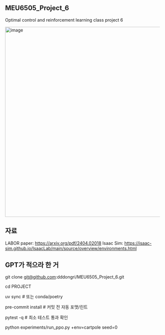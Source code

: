 ## MEU6505_Project_6


Optimal control and reinforcement learning class project 6 


<img width="1099" height="619" alt="image" src="https://github.com/user-attachments/assets/88dfa8d7-1f10-4c78-999b-fc86a6b95b13" />

## 자료
LABOR paper: https://arxiv.org/pdf/2404.02018
Isaac Sim: https://isaac-sim.github.io/IsaacLab/main/source/overview/environments.html


## GPT가 적으라 한 거
git clone git@github.com:dddongri/MEU6505_Project_6.git

cd PROJECT

uv sync                      # 또는 conda/poetry

pre-commit install           # 커밋 전 자동 포맷/린트

pytest -q                    # 최소 테스트 통과 확인

python experiments/run_ppo.py +env=cartpole seed=0
